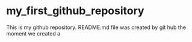# my_first_github_repository
This is my github repository.
README.md file was created by git hub the moment we created a 

